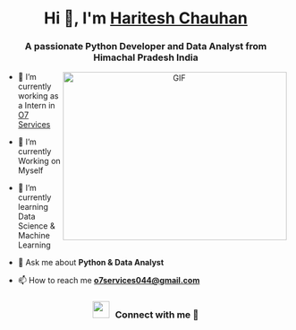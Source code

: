 <h1 align="center">Hi 👋, I'm <a href="https://100rabhcsmc.github.io/Me.io/" target="blank">
Haritesh Chauhan</a></h1>
<h3 align="center">A passionate Python Developer and Data Analyst from Himachal Pradesh India </h3>
<!-- <p align="left"> <a href="https://twitter.com/100rabhcsmc" target="blank"><img src="https://img.shields.io/twitter/follow/100rabhcsmc?logo=twitter&style=for-the-badge" alt="100rabhcsmc" /></a> </p> -->

<a target="_blank" align="center">
  <img align="right" top="500" height="300" width="400" alt="GIF" src="https://media.giphy.com/media/SWoSkN6DxTszqIKEqv/giphy.gif">
</a>

- 🔭 I’m currently working as a Intern in  <a href="https://o7services.com/" target="blank">O7 Services</a>

- 🌱 I’m currently Working on Myself

- 🌱 I’m currently learning Data Science & Machine Learning

- 💬 Ask me about **Python & Data Analyst**

- 📫 How to reach me **o7services044@gmail.com**

<!--- 📄 Know about my experiences <a href="https://github.com/100rabhcsmc/Me.io/blob/master/01SaurabhChavanReactNativeResume.pdf" target="blank">Resume</a>
<br/>--->

<h3 align="center" > <img src="https://media.giphy.com/media/iY8CRBdQXODJSCERIr/giphy.gif" width="30" height="30" style="margin-right: 10px;">Connect with me 🤝 </h3>

<p align="center">
